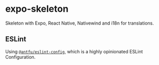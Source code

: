 # expo-skeleton

Skeleton with Expo, React Native, Nativewind and i18n for translations.

## ESLint

Using [`@antfu/eslint-config`](https://github.com/antfu/eslint-config), which is a highly opinionated ESLint Configuration.
